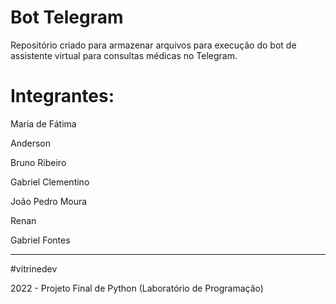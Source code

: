 # Bot Telegram

Repositório criado para armazenar arquivos para execução do bot de assistente virtual para consultas médicas no Telegram. 

# Integrantes: 

<p>Maria de Fátima</p>
<p>Anderson</p>
<p>Bruno Ribeiro</p>
<p>Gabriel Clementino</p>
<p>João Pedro Moura</p>
<p>Renan</p>
<p>Gabriel Fontes</p>
<hr>

#vitrinedev

2022 - Projeto Final de Python (Laboratório de Programação)


